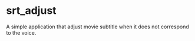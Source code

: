 # srt_adjust

A  simple application that adjust movie subtitle when it does not correspond to the voice.

